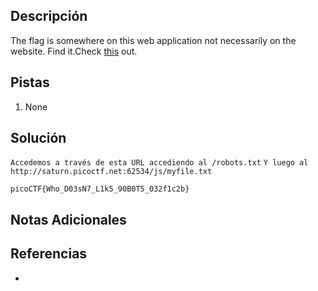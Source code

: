 ## Descripción

The flag is somewhere on this web application not necessarily on the website. Find it.Check [this](http://saturn.picoctf.net:62534/) out.
## Pistas

1. None

## Solución

`Accedemos a través de esta URL accediendo al /robots.txt`
`Y luego al` 
`http://saturn.picoctf.net:62534/js/myfile.txt`

`picoCTF{Who_D03sN7_L1k5_90B0T5_032f1c2b}`

## Notas Adicionales



## Referencias
- 

